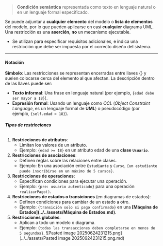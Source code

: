 > **Condición** **semántica** representada como texto en lenguaje natural o en un lenguaje formal especificado.

Se puede adjuntar a **cualquier** **elemento** del modelo o **lista de elementos** del modelo, por lo que pueden aplicarse en casi **cualquier** diagrama UML.
Una restricción es una **aserción**, **no** un mecanismo ejecutable. 
- Se utilizan para especificar requisitos adicionales, e indica una restricción que debe ser impuesta por el correcto diseño del sistema.
****
#### **Notación**
**Símbolo**: Las restricciones se representan encerradas entre llaves {} y suelen colocarse cerca del elemento al que afectan. La descripción dentro de las llaves puede ser:
- **Texto informal**: Una frase en lenguaje natural (por ejemplo, `{edad debe ser mayor a 18}`).
- **Expresión formal**: Usando un lenguaje como *OCL* (*Object Constraint Language*, es un lenguaje formal de **UML**) o pseudocódigo (por ejemplo, `{self.edad > 18}`).
###### **Tipos de restricciones**
1. **Restricciones de atributos**:
    - Limitan los valores de un atributo.
    - Ejemplo: `{edad >= 18}` en un atributo edad de una **clase** **`Usuario`**.
2. **Restricciones de asociaciones**:
    - Definen reglas sobre las relaciones entre clases.
    - Ejemplo: En una asociación entre `Estudiante` y `Curso`, `{un estudiante puede inscribirse en un máximo de 5 cursos}`.
3. **Restricciones de operaciones**:
    - Especifican condiciones para ejecutar una operación.
    - Ejemplo: `{pre: usuario autenticado}` para una operación `realizarPago()`.
4. **Restricciones de estados o transiciones** (en diagramas de estados):
    - Definen condiciones para cambiar de un estado a otro.
    - Ejemplo: `{transición solo si pago confirmado}` en una **[Máquina de Estados](../../assets/Máquina de Estados.md)**.
5. **Restricciones globales**:
    - Aplican a todo un modelo o diagrama.
    - Ejemplo: `{todas las transacciones deben completarse en menos de 5 segundos}`.
![Pasted image 20250624231215.png](../../assets/Pasted image 20250624231215.png.md)
